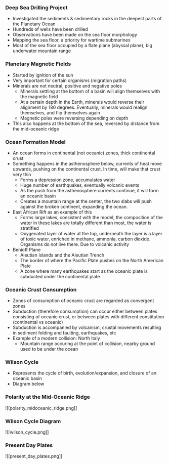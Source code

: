### Deep Sea Drilling Project
 - Investigated the sediments & sedimentary rocks in the deepest parts of the Planetary Ocean
 - Hundreds of wells have been drilled
 - Observations have been made on the sea floor morphology
 - Mapping the sea floor, a priority for wartime submarines
 - Most of the sea floor occupied by a flate plane (abyssal plane), big underwater mountain range

### Planetary Magnetic Fields
 - Started by ignition of the sun
 - Very important for certain organisms (migration paths)
 - Minerals are not neutral, positive and negative poles
	 - Minerals settling at the bottom of a basin will align themselves with the magnetic field
	 - At a certain depth in the Earth, minerals would reverse their alignment by 180 degrees. Eventually, minerals would realign themselves, and flip themselves again
	 - Magnetic poles were reversing depending on depth
 - This also happens at the bottom of the sea, reversed by distance from the mid-oceanic ridge

### Ocean Formation Model
 - An ocean forms in continental (not oceanic) zones, thick continental crust
 - Something happens in the asthenosphere below, currents of heat move upwards, pushing on the continental crust. In time, will make that crust very thin
	 - Forms a depression zone, accumulates water
	 - Huge number of earthquakes, eventually volcanic events
	 - As the push from the asthenosphere currents continue, it will form an oceanic basin
	 - Creates a mountain range at the center, the two slabs will push against the broken continent, expanding the ocean.
 - East African Rift as an example of this
	 - Forms large lakes, consistent with the model, the composition of the water in these lakes are totally different than most, the water is stratified
	 - Oxygenated layer of water at the top, underneath the layer is a layer of toxic water, enriched in methane, ammonia, carbon dioxide. Organisms do not live there. Due to volcanic activity
 - Benioff Plane
	 - Aleutian Islands and the Aleutian Trench
	 - The border of where the Pacific Plate pushes on the North American Plate
	 - A zone where many earthquakes start as the oceanic plate is subducted under the continental plate

### Oceanic Crust Consumption
 - Zones of consumption of oceanic crust are regarded as convergent zones
 - Subduction (therefore consumption) can occur either between plates consisting of oceanic crust, or between plates with different constitution (continental vs oceanic)
 - Subduction is accompanied by volcanism, crustal movements resulting in sediment folding and faulting, earthquakes, etc
 - Example of a modern collision: North Italy
	 - Mountain range occuring at the point of collision, nearby ground used to be under the ocean

### Wilson Cycle
 - Represents the cycle of birth, evolution/expansion, and closure of an oceanic basin
 - Diagram below

### Polarity at the Mid-Oceanic Ridge
![[polarity_midoceanic_ridge.png]]

### Wilson Cycle Diagram
![[wilson_cycle.png]]

### Present Day Plates
![[present_day_plates.png]]
